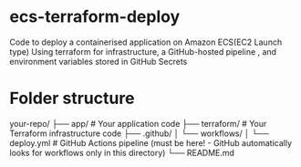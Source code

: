 # ecs-terraform-deploy
Code to deploy a containerised application on Amazon ECS(EC2 Launch type) Using terraform for infrastructure, a GitHub-hosted pipeline , and environment variables stored in GitHub Secrets

# Folder structure
your-repo/
├── app/                   # Your application code
├── terraform/             # Your Terraform infrastructure code
├── .github/
│   └── workflows/
│       └── deploy.yml     # GitHub Actions pipeline (must be here! - GitHub automatically looks for workflows only in this directory)
└── README.md

